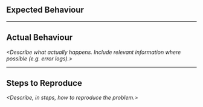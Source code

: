 ## Expected Behaviour

*<Describe the expected behaviour.>*

<hr>

## Actual Behaviour

*<Describe what actually happens. Include relevant information where possible (e.g. error logs).>*

<hr>

## Steps to Reproduce

*<Describe, in steps, how to reproduce the problem.>*